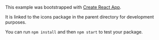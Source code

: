 This example was bootstrapped with [Create React App](https://github.com/facebook/create-react-app).

It is linked to the icons package in the parent directory for development purposes.

You can run `npm install` and then `npm start` to test your package.
